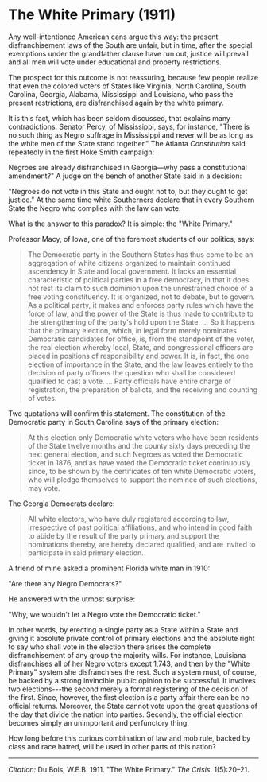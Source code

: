 <!--
title:   The White Primary
author:  Du Bois, W.E.B.
journal: The Crisis
year:    1911
volume:  1
issue:   5
pages:   20--21
-->

# The White Primary (1911)

Any well-intentioned American cans argue this way: the present disfranchisement laws of the South are unfair, but in time, after the special exemptions under the grandfather clause have run out, justice will prevail and all men will vote under educational and property restrictions. 

The prospect for this outcome is not reassuring, because few people realize that even the colored voters of States like Virginia, North Carolina, South Carolina, Georgia, Alabama, Mississippi and Louisiana, who pass the present restrictions, are disfranchised again by the white primary. 

It is this fact, which has been seldom discussed, that explains many contradictions. Senator Percy, of Mississippi, says, for instance, "There is no such thing as Negro suffrage in Mississippi and never will be as long as the white men of the State stand together." The Atlanta *Constitution* said repeatedly in the first Hoke Smith campaign: 

Negroes are already disfranchised in Georgia—why pass a constitutional amendment?" A judge on the bench of another State said in a decision: 

"Negroes do not vote in this State and ought not to, but they ought to get justice." At the same time white Southerners declare that in every Southern State the Negro who complies with the law can vote. 

What is the answer to this paradox? It is simple: the "White Primary." 

Professor Macy, of Iowa, one of the foremost students of our politics, says: 

> The Democratic party in the Southern States has thus come to be an aggregation of white citizens organized to maintain continued ascendency in State and local government. It lacks an essential characteristic of political parties in a free democracy, in that it does not rest its claim to such dominion upon the unrestrained choice of a free voting constituency. It is organized, not to debate, but to govern. As a political party, it makes and enforces party rules which have the force of law, and the power of the State is thus made to contribute to the strengthening of the party's hold upon the State. … So it happens that the primary election, which, in legal form merely nominates Democratic candidates for office, is, from the standpoint of the voter, the real election whereby local, State, and congressional officers are placed in positions of responsibility and power. It is, in fact, the one election of importance in the State, and the law leaves entirely to the decision of party officers the question who shall be considered qualified to cast a vote. … Party officials have entire charge of registration, the preparation of ballots, and the receiving and counting of votes.

Two quotations will confirm this statement. The constitution of the Democratic party in South Carolina says of the primary election: 

> At this election only Democratic white voters who have been residents of the State twelve months and the county sixty days preceding the next general election, and such Negroes as voted the Democratic ticket in 1876, and as have voted the Democratic ticket continuously since, to be shown by the certificates of ten white Democratic voters, who will pledge themselves to support the nominee of such elections, may vote.

The Georgia Democrats declare: 

> All white electors, who have duly registered according to law, irrespective of past political affiliations, and who intend in good faith to abide by the result of the party primary and support the nominations thereby, are hereby declared qualified, and are invited to participate in said primary election.

A friend of mine asked a prominent Florida white man in 1910: 

"Are there any Negro Democrats?" 

He answered with the utmost surprise: 

"Why, we wouldn't let a Negro vote the Democratic ticket." 

In other words, by erecting a single party as a State within a State and giving it absolute private control of primary elections and the absolute right to say who shall vote in the election there arises the complete disfranchisement of any group the majority wills. For instance, Louisiana disfranchises all of her Negro voters except 1,743, and then by the "White Primary" system she disfranchises the rest. Such a system must, of course, be backed by a strong invincible public opinion to be successful. It involves two elections---the second merely a formal registering of the decision of the first. Since, however, the first election is a party affair there can be no official returns. Moreover, the State cannot vote upon the great questions of the day that divide the nation into parties. Secondly, the official election becomes simply an unimportant and perfunctory thing. 

How long before this curious combination of law and mob rule, backed by class and race hatred, will be used in other parts of this nation?

_________________
*Citation:* Du Bois, W.E.B. 1911. "The White Primary." *The Crisis*. 1(5):20&ndash;21.